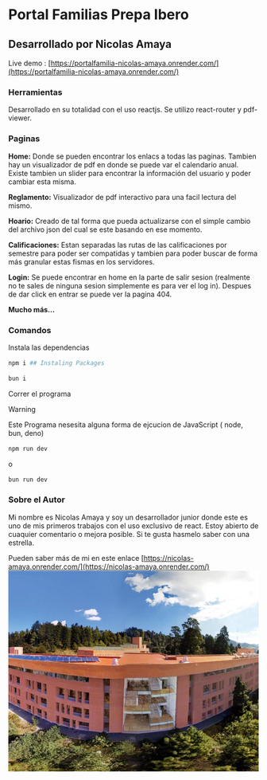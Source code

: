 # Portal Familias Prepa Ibero

## Desarrollado por Nicolas Amaya

Live demo : [https://portalfamilia-nicolas-amaya.onrender.com/](https://portalfamilia-nicolas-amaya.onrender.com/)

### Herramientas

Desarrollado en su totalidad con el uso reactjs. Se utilizo react-router y pdf-viewer.

### Paginas

**Home:** Donde se pueden encontrar los enlacs a todas las paginas. Tambien hay un visualizador de pdf en donde se puede var el calendario anual. Existe tambien un slider para encontrar la información del usuario y poder cambiar esta misma.

**Reglamento:** Visualizador de pdf interactivo para una facil lectura del mismo.

**Hoario:** Creado de tal forma que pueda actualizarse con el simple cambio del archivo json del cual se este basando en ese momento.

**Calificaciones:** Estan separadas las rutas de las calificaciones por semestre para poder ser compatidas y tambien para poder buscar de forma más granular estas fismas en los servidores.

**Login:** Se puede encontrar en home en la parte de salir sesion (realmente no te sales de ninguna sesion simplemente es para ver el log in). Despues de dar click en entrar se puede ver la pagina 404.

**Mucho más...**

### Comandos

Instala las dependencias

```sh
npm i ## Instaling Packages
```

```sh
bun i
```

Correr el programa

> [!WARNING]
> Este Programa nesesita alguna forma de ejcucion de JavaScript ( node, bun, deno)

```sh
npm run dev
```

o

```sh
bun run dev
```

### Sobre el Autor

Mi nombre es Nicolas Amaya y soy un desarrollador junior donde este es uno de mis primeros trabajos con el uso exclusivo de react. Estoy abierto de cuaquier comentario o mejora posible. Si te gusta hasmelo saber con una estrella.

Pueden saber más de mi en este enlace [https://nicolas-amaya.onrender.com/](https://nicolas-amaya.onrender.com/)
![/public/ibero_foto.jpg](public/ibero_foto.jpg)
